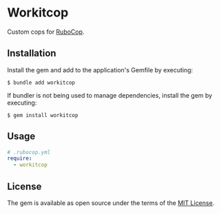 # Workitcop

Custom cops for [RuboCop](https://github.com/rubocop/rubocop).

## Installation

Install the gem and add to the application's Gemfile by executing:

    $ bundle add workitcop

If bundler is not being used to manage dependencies, install the gem by executing:

    $ gem install workitcop

## Usage

```yaml
# .rubocop.yml
require:
  - workitcop
```

## License

The gem is available as open source under the terms of the [MIT License](https://opensource.org/licenses/MIT).
